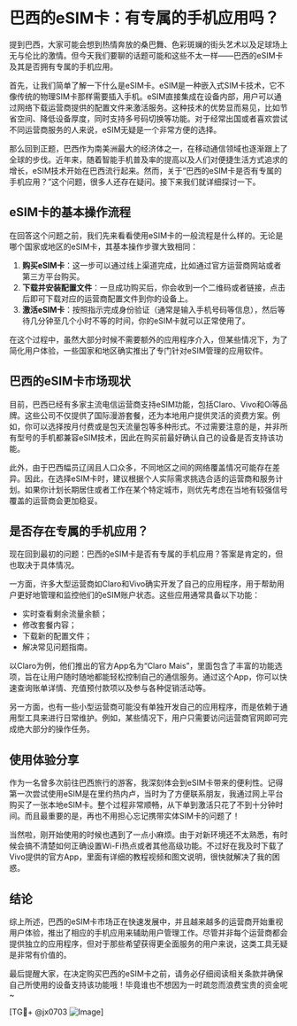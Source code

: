 # 巴西的eSIM卡：有专属的手机应用吗？

提到巴西，大家可能会想到热情奔放的桑巴舞、色彩斑斓的街头艺术以及足球场上无与伦比的激情。但今天我们要聊的话题可能和这些不太一样——巴西的eSIM卡及其是否拥有专属的手机应用。

首先，让我们简单了解一下什么是eSIM卡。eSIM是一种嵌入式SIM卡技术，它不像传统的物理SIM卡那样需要插入手机。eSIM直接集成在设备内部，用户可以通过网络下载运营商提供的配置文件来激活服务。这种技术的优势显而易见，比如节省空间、降低设备厚度，同时支持多号码切换等功能。对于经常出国或者喜欢尝试不同运营商服务的人来说，eSIM无疑是一个非常方便的选择。

那么回到正题，巴西作为南美洲最大的经济体之一，在移动通信领域也逐渐跟上了全球的步伐。近年来，随着智能手机普及率的提高以及人们对便捷生活方式追求的增长，eSIM技术开始在巴西流行起来。然而，关于“巴西的eSIM卡是否有专属的手机应用？”这个问题，很多人还存在疑问。接下来我们就详细探讨一下。

## eSIM卡的基本操作流程

在回答这个问题之前，我们先来看看使用eSIM卡的一般流程是什么样的。无论是哪个国家或地区的eSIM卡，其基本操作步骤大致相同：

1. **购买eSIM卡**：这一步可以通过线上渠道完成，比如通过官方运营商网站或者第三方平台购买。
2. **下载并安装配置文件**：一旦成功购买后，你会收到一个二维码或者链接，点击后即可下载对应的运营商配置文件到你的设备上。
3. **激活eSIM卡**：按照指示完成身份验证（通常是输入手机号码等信息），然后等待几分钟至几个小时不等的时间，你的eSIM卡就可以正常使用了。

在这个过程中，虽然大部分时候不需要额外的应用程序介入，但某些情况下，为了简化用户体验，一些国家和地区确实推出了专门针对eSIM管理的应用软件。

## 巴西的eSIM卡市场现状

目前，巴西已经有多家主流电信运营商支持eSIM功能，包括Claro、Vivo和Oi等品牌。这些公司不仅提供了国际漫游套餐，还为本地用户提供灵活的资费方案。例如，你可以选择按月付费或是包天流量包等多种形式。不过需要注意的是，并非所有型号的手机都兼容eSIM技术，因此在购买前最好确认自己的设备是否支持该功能。

此外，由于巴西幅员辽阔且人口众多，不同地区之间的网络覆盖情况可能存在差异。因此，在选择eSIM卡时，建议根据个人实际需求挑选合适的运营商和服务计划。如果你计划长期居住或者工作在某个特定城市，则优先考虑在当地有较强信号覆盖的运营商会更加稳妥。

## 是否存在专属的手机应用？

现在回到最初的问题：巴西的eSIM卡是否有专属的手机应用？答案是肯定的，但也取决于具体情况。

一方面，许多大型运营商如Claro和Vivo确实开发了自己的应用程序，用于帮助用户更好地管理和监控他们的eSIM账户状态。这些应用通常具备以下功能：
- 实时查看剩余流量余额；
- 修改套餐内容；
- 下载新的配置文件；
- 解决常见问题指南。

以Claro为例，他们推出的官方App名为“Claro Mais”，里面包含了丰富的功能选项，旨在让用户随时随地都能轻松控制自己的通信服务。通过这个App，你可以快速查询账单详情、充值预付款项以及参与各种促销活动等。

另一方面，也有一些小型运营商可能没有单独开发自己的应用程序，而是依赖于通用型工具来进行日常维护。例如，某些情况下，用户只需要访问运营商官网即可完成绝大部分的操作任务。

## 使用体验分享

作为一名曾多次前往巴西旅行的游客，我深刻体会到eSIM卡带来的便利性。记得第一次尝试使用eSIM是在里约热内卢，当时为了方便联系朋友，我通过网上平台购买了一张本地eSIM卡。整个过程非常顺畅，从下单到激活只花了不到十分钟时间。而且最重要的是，再也不用担心忘记携带实体SIM卡的问题了！

当然啦，刚开始使用的时候也遇到了一点小麻烦。由于对新环境还不太熟悉，有时候会搞不清楚如何正确设置Wi-Fi热点或者其他高级功能。不过好在我及时下载了Vivo提供的官方App，里面有详细的教程视频和图文说明，很快就解决了我的困惑。

## 结论

综上所述，巴西的eSIM卡市场正在快速发展中，并且越来越多的运营商开始重视用户体验，推出了相应的手机应用来辅助用户管理工作。尽管并非每个运营商都会提供独立的应用程序，但对于那些希望获得更全面服务的用户来说，这类工具无疑是非常有价值的。

最后提醒大家，在决定购买巴西的eSIM卡之前，请务必仔细阅读相关条款并确保自己所使用的设备支持该功能哦！毕竟谁也不想因为一时疏忽而浪费宝贵的资金呢~

[TG💪+ @jx0703 ![Image](https://github.com/user-attachments/assets/dbca1d08-cadb-493c-b0ec-ad6f7a83f270)]